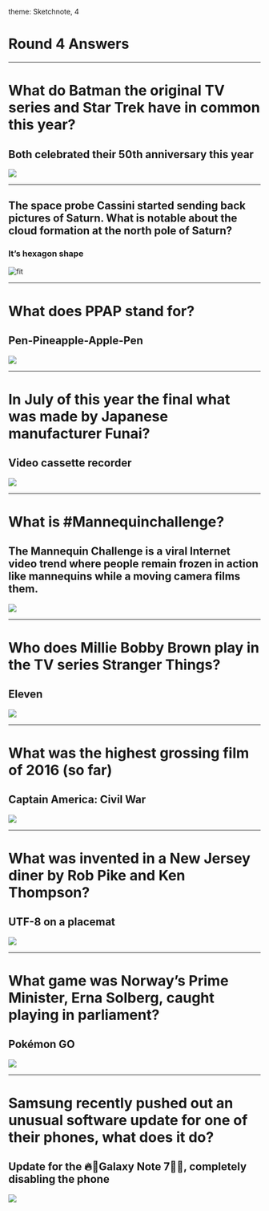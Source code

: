 theme: Sketchnote, 4

# Round 4 Answers

---

# What do Batman the original TV series and Star Trek have in common this year?

## Both celebrated their 50th anniversary this year
![](batman.gif)

---

## The space probe Cassini started sending back pictures of Saturn. What is notable about the cloud formation at the north pole of Saturn?

### It’s hexagon shape
![fit](saturn.jpg)

---

# What does PPAP stand for?

## Pen-Pineapple-Apple-Pen
![](https://www.youtube.com/watch?v=0E00Zuayv9Q)

---

# In July of this year the final what was made by Japanese manufacturer Funai?

## Video cassette recorder
![](video.gif)

---

# What is #Mannequinchallenge?

## The Mannequin Challenge is a viral Internet video trend where people remain frozen in action like mannequins while a moving camera films them.
![](https://www.youtube.com/watch?v=PxUzHrqeCxY)

---

# Who does Millie Bobby Brown play in the TV series Stranger Things?

## Eleven
![](eleven.gif)

---

# What was the highest grossing film of 2016 (so far)

## Captain America: Civil War
![](civilwar.gif)

---

# What was invented in a New Jersey diner by Rob Pike and Ken Thompson?

## UTF-8 on a placemat
![](utf8_diner.jpg)

---

# What game was Norway’s Prime Minister, Erna Solberg, caught playing in parliament?

## Pokémon GO
![](norway_pm.jpg)

---

# Samsung recently pushed out an unusual software update for one of their phones, what does it do?

## Update for the 🔥🚨Galaxy Note 7🚨🔥, completely disabling the phone
![](note7.gif)




